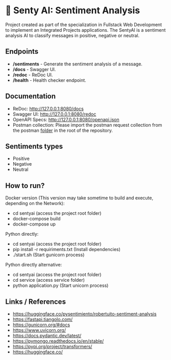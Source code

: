 # :robot: Senty AI: Sentiment Analysis

Project created as part of the specialization in Fullstack Web Development to implement an Integrated Projects
applications.
The SentyAI is a sentiment analysis AI to classify messages in positive, negative or neutral.  

## Endpoints

- **/sentiments** - Generate the sentiment analysis of a message.
- **/docs** - Swagger UI.
- **/redoc** - ReDoc UI.
- **/health** - Health checker endpoint.

## Documentation

- ReDoc: http://127.0.0.1:8080/docs
- Swagger UI: http://127.0.0.1:8080/redoc
- OpenAPI Specs: http://127.0.0.1:8080/openapi.json
- Postman collection: Please import the postman request collection from the postman [folder](/postman) in the root of
  the repository.

## Sentiments types

- Positive
- Negative
- Neutral

## How to run?
Docker version (This version may take sometime to build and execute, depending on the Network):
- cd sentyai (access the project root folder)
- docker-compose build
- docker-compose up

Python directly:
- cd sentyai (access the project root folder)
- pip install -r requiriments.txt (Install dependencies)
- ./start.sh (Start gunicorn process)

Python directly alternative:
- cd sentyai (access the project root folder)
- cd service (access service folder)
- python application.py (Start unicorn process)

## Links / References

* https://huggingface.co/pysentimiento/robertuito-sentiment-analysis
* https://fastapi.tiangolo.com/
* https://gunicorn.org/#docs
* https://www.uvicorn.org/
* https://docs.pydantic.dev/latest/
* https://pymongo.readthedocs.io/en/stable/
* https://pypi.org/project/transformers/
* https://huggingface.co/

